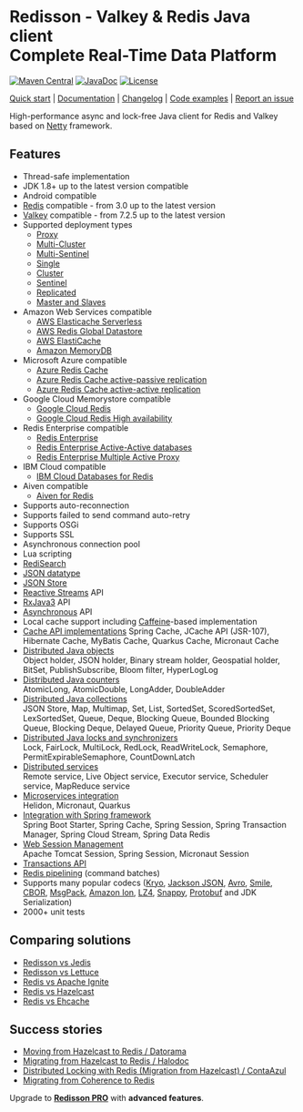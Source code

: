 # Redisson - Valkey & Redis Java client<br/>Complete Real-Time Data Platform
[![Maven Central](https://maven-badges.herokuapp.com/maven-central/org.redisson/redisson/badge.svg)](https://maven-badges.herokuapp.com/maven-central/org.redisson/redisson)
[![JavaDoc](http://www.javadoc.io/badge/org.redisson/redisson.svg)](http://www.javadoc.io/doc/org.redisson/redisson)
[![License](http://img.shields.io/:license-apache-brightgreen.svg)](http://www.apache.org/licenses/LICENSE-2.0.html)

[Quick start](https://redisson.org/docs/getting-started/) | [Documentation](https://redisson.org/docs/) | [Changelog](https://github.com/redisson/redisson/blob/master/CHANGELOG.md) | [Code examples](https://github.com/redisson/redisson-examples) | [Report an issue](https://github.com/redisson/redisson/issues/new)

High-performance async and lock-free Java client for Redis and Valkey based on [Netty](http://netty.io) framework.  


## Features

* Thread-safe implementation
* JDK 1.8+ up to the latest version compatible
* Android compatible
* [Redis](https://redis.io) compatible - from 3.0 up to the latest version
* [Valkey](https://valkey.io) compatible - from 7.2.5 up to the latest version
* Supported deployment types
    * [Proxy](https://redisson.org/docs/configuration/#proxy-mode)
    * [Multi-Cluster](https://redisson.org/docs/configuration/#multi-cluster-mode)
    * [Multi-Sentinel](https://redisson.org/docs/configuration/#multi-sentinel-mode)
    * [Single](https://redisson.org/docs/configuration/#single-mode)
    * [Cluster](https://redisson.org/docs/configuration/#cluster-mode)
    * [Sentinel](https://redisson.org/docs/configuration/#sentinel-mode)
    * [Replicated](https://redisson.org/docs/configuration/#replicated-mode)
    * [Master and Slaves](https://redisson.org/docs/configuration/#master-slave-mode)
* Amazon Web Services compatible
     * [AWS Elasticache Serverless](https://aws.amazon.com/elasticache/features/#Serverless)
     * [AWS Redis Global Datastore](https://docs.aws.amazon.com/AmazonElastiCache/latest/red-ug/Redis-Global-Datastore.html)
     * [AWS ElastiCache](https://docs.aws.amazon.com/AmazonElastiCache/latest/red-ug/WhatIs.html)
     * [Amazon MemoryDB](https://aws.amazon.com/memorydb)
* Microsoft Azure compatible
     * [Azure Redis Cache](https://azure.microsoft.com/en-us/services/cache/)
     * [Azure Redis Cache active-passive replication](https://learn.microsoft.com/en-us/azure/azure-cache-for-redis/cache-how-to-geo-replication)
     * [Azure Redis Cache active-active replication](https://learn.microsoft.com/en-us/azure/azure-cache-for-redis/cache-how-to-active-geo-replication)
* Google Cloud Memorystore compatible
     * [Google Cloud Redis](https://cloud.google.com/memorystore/docs/redis/)
     * [Google Cloud Redis High availability](https://cloud.google.com/memorystore/docs/redis/high-availability)
* Redis Enterprise compatible
     * [Redis Enterprise](https://redis.com/redis-enterprise/)
     * [Redis Enterprise Active-Active databases](https://docs.redis.com/latest/rs/databases/active-active/get-started/)
     * [Redis Enterprise Multiple Active Proxy](https://docs.redis.com/latest/rs/databases/configure/proxy-policy/#about-multiple-active-proxy-support)
* IBM Cloud compatible
     * [IBM Cloud Databases for Redis](https://www.ibm.com/cloud/databases-for-redis)
* Aiven compatible
     * [Aiven for Redis](https://aiven.io/redis)
* Supports auto-reconnection  
* Supports failed to send command auto-retry  
* Supports OSGi  
* Supports SSL  
* Asynchronous connection pool  
* Lua scripting  
* [RediSearch](https://redisson.org/docs/data-and-services/services/#redisearch-service)
* [JSON datatype](https://redisson.org/docs/data-and-services/objects/#json-object-holder)
* [JSON Store](https://redisson.org/docs/data-and-services/collections/#json-store) 
* [Reactive Streams](https://redisson.org/docs/api-models/#reactive-api) API  
* [RxJava3](https://redisson.org/docs/api-models/#rxjava-api) API  
* [Asynchronous](https://redisson.org/docs/api-models/#synchronous-and-asynchronous-api) API  
* Local cache support including [Caffeine](https://github.com/ben-manes/caffeine)-based implementation
* [Cache API implementations](https://redisson.org/docs/cache-api-implementations)
    Spring Cache, JCache API (JSR-107), Hibernate Cache, MyBatis Cache, Quarkus Cache, Micronaut Cache
* [Distributed Java objects](https://redisson.org/docs/data-and-services/objects)  
    Object holder, JSON holder, Binary stream holder, Geospatial holder, BitSet, PublishSubscribe, Bloom filter, HyperLogLog
* [Distributed Java counters](https://redisson.org/docs/data-and-services/counters)  
    AtomicLong, AtomicDouble, LongAdder, DoubleAdder
* [Distributed Java collections](https://redisson.org/docs/data-and-services/collections)  
    JSON Store, Map, Multimap, Set, List, SortedSet, ScoredSortedSet, LexSortedSet, Queue, Deque, Blocking Queue, Bounded Blocking Queue, Blocking Deque, Delayed Queue, Priority Queue, Priority Deque
* [Distributed Java locks and synchronizers](https://redisson.org/docs/data-and-services/locks-and-synchronizers)  
    Lock, FairLock, MultiLock, RedLock, ReadWriteLock, Semaphore, PermitExpirableSemaphore, CountDownLatch
* [Distributed services](https://redisson.org/docs/data-and-services/services)  
    Remote service, Live Object service, Executor service, Scheduler service, MapReduce service
* [Microservices integration](https://redisson.org/docs/microservices-integration)  
    Helidon, Micronaut, Quarkus
* [Integration with Spring framework](https://redisson.org/docs/integration-with-spring)  
    Spring Boot Starter, Spring Cache, Spring Session, Spring Transaction Manager, Spring Cloud Stream, Spring Data Redis
* [Web Session Management](https://redisson.org/docs/web-session-management)  
    Apache Tomcat Session, Spring Session, Micronaut Session
* [Transactions API](https://redisson.org/docs/transactions)
* [Redis pipelining](https://redisson.org/docs/pipelining) (command batches)
* Supports many popular codecs ([Kryo](https://github.com/EsotericSoftware/kryo), [Jackson JSON](https://github.com/FasterXML/jackson), [Avro](http://avro.apache.org/), [Smile](http://wiki.fasterxml.com/SmileFormatSpec), [CBOR](http://cbor.io/), [MsgPack](http://msgpack.org/), [Amazon Ion](https://amzn.github.io/ion-docs/), [LZ4](https://github.com/jpountz/lz4-java), [Snappy](https://github.com/xerial/snappy-java), [Protobuf](https://github.com/protocolbuffers/protobuf) and JDK Serialization)
* 2000+ unit tests  

## Comparing solutions
- [Redisson vs Jedis](https://redisson.org/feature-comparison-redisson-vs-jedis.html)
- [Redisson vs Lettuce](https://redisson.org/feature-comparison-redisson-vs-lettuce.html)
- [Redis vs Apache Ignite](https://redisson.org/feature-comparison-redis-vs-ignite.html)
- [Redis vs Hazelcast](https://redisson.org/feature-comparison-redis-vs-hazelcast.html)
- [Redis vs Ehcache](https://redisson.org/feature-comparison-redis-vs-ehcache.html)

## Success stories

- [Moving from Hazelcast to Redis  /  Datorama](https://engineering.datorama.com/moving-from-hazelcast-to-redis-b90a0769d1cb)  
- [Migrating from Hazelcast to Redis  /  Halodoc](https://blogs.halodoc.io/why-and-how-we-move-from-hazelcast-to-redis-2/)
- [Distributed Locking with Redis (Migration from Hazelcast)  /  ContaAzul](https://carlosbecker.com/posts/distributed-locks-redis/)  
- [Migrating from Coherence to Redis](https://www.youtube.com/watch?v=JF5R2ucKTEg)  

Upgrade to __[Redisson PRO](https://redisson.pro)__ with **advanced features**.
